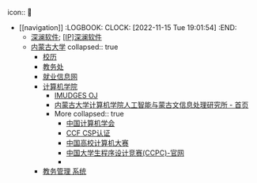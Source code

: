 icon:: 🏫

- [[navigation]]
  :LOGBOOK:
  CLOCK: [2022-11-15 Tue 19:01:54]
  :END:
  - [深澜软件](http://login.imu.edu.cn); [[IP]深澜软件](http://172.31.99.50)
  - [内蒙古大学](https://www.imu.edu.cn/)
    collapsed:: true
    - [校历](https://ai.imu.edu.cn/IMUcal.html)
    - [教务处](https://uaa.imu.edu.cn/index.htm)
    - [就业信息网](https://imu.nmbys.cn/)
    - [计算机学院](https://ccs.imu.edu.cn/)
      - [IMUDGES OJ](https://acm.likole.com/)
      - [内蒙古大学计算机学院人工智能与蒙古文信息处理研究所 - 首页](https://ai.imu.edu.cn/index.php/zhs/)
      - More
        collapsed:: true
        - [中国计算机学会](https://www.ccf.org.cn/)
        - [CCF CSP认证](https://cspro.org/)
        - [中国高校计算机大赛](http://www.c4best.cn/)
        - [中国大学生程序设计竞赛(CCPC)-官网](https://ccpc.io/)
        -
    - [教务管理 系统](http://jwxt.imu.edu.cn/login)